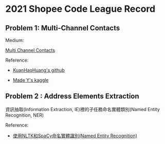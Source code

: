 # 2021 Shopee Code League Record

## Problem 1: Multi-Channel Contacts

Medium:

   [Multi Channel Contacts](https://raystat.medium.com/multi-channel-contacts-e9d71cd6fb3a)

Reference: 

* [KuanHaoHuang's github](https://github.com/KuanHaoHuang/shopee-code-league-2021-multi-channel-contacts-problem)

* [Made Y's kaggle](https://www.kaggle.com/yeogaa/multi-channel-contacts-0-953-15-sec)

## Problem 2 : Address Elements Extraction

資訊抽取(Information Extraction, IE)裡的子任務命名實體類別(Named Entity Recognition, NER)

Reference:

* [使用NLTK和SpaCy命名實體識別(Named Entity Recognition)](https://medium.com/@fredericklee_73485/%E4%BD%BF%E7%94%A8nltk%E5%92%8Cspacy%E5%91%BD%E5%90%8D%E5%AF%A6%E9%AB%94%E8%AD%98%E5%88%A5-3c632f57c692)